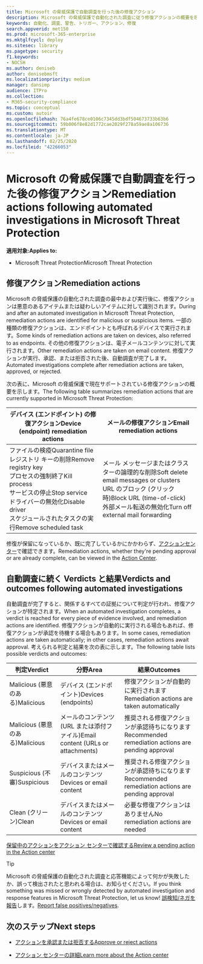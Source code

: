 ```yaml
---
title: Microsoft の脅威保護で自動調査を行った後の修復アクション
description: Microsoft の脅威保護で自動化された調査に従う修復アクションの概要を理解する
keywords: 自動化、調査、警告、トリガー、アクション、修復
search.appverid: met150
ms.prod: microsoft-365-enterprise
ms.mktglfcycl: deploy
ms.sitesec: library
ms.pagetype: security
f1.keywords:
- NOCSH
ms.author: deniseb
author: denisebmsft
ms.localizationpriority: medium
manager: dansimp
audience: ITPro
ms.collection:
- M365-security-compliance
ms.topic: conceptual
ms.custom: autoir
ms.openlocfilehash: 76a4fe678ce0106c7345dd3bdf504673733b63b6
ms.sourcegitcommit: 59b006f8e82d1772cae2029f278a59ae8a106736
ms.translationtype: MT
ms.contentlocale: ja-JP
ms.lasthandoff: 02/25/2020
ms.locfileid: "42266053"
---
```

# <a name="remediation-actions-following-automated-investigations-in-microsoft-threat-protection"></a><span data-ttu-id="3c3c2-104">Microsoft の脅威保護で自動調査を行った後の修復アクション</span><span class="sxs-lookup"><span data-stu-id="3c3c2-104">Remediation actions following automated investigations in Microsoft Threat Protection</span></span>

<span data-ttu-id="3c3c2-105">**適用対象:**</span><span class="sxs-lookup"><span data-stu-id="3c3c2-105">**Applies to:**</span></span>
- <span data-ttu-id="3c3c2-106">Microsoft Threat Protection</span><span class="sxs-lookup"><span data-stu-id="3c3c2-106">Microsoft Threat Protection</span></span>


## <a name="remediation-actions"></a><span data-ttu-id="3c3c2-107">修復アクション</span><span class="sxs-lookup"><span data-stu-id="3c3c2-107">Remediation actions</span></span>

<span data-ttu-id="3c3c2-108">Microsoft の脅威保護の自動化された調査の最中および実行後に、修復アクションは悪意のあるアイテムまたは疑わしいアイテムに対して識別されます。</span><span class="sxs-lookup"><span data-stu-id="3c3c2-108">During and after an automated investigation in Microsoft Threat Protection, remediation actions are identified for malicious or suspicious items.</span></span> <span data-ttu-id="3c3c2-109">一部の種類の修復アクションは、エンドポイントとも呼ばれるデバイスで実行されます。</span><span class="sxs-lookup"><span data-stu-id="3c3c2-109">Some kinds of remediation actions are taken on devices, also referred to as endpoints.</span></span> <span data-ttu-id="3c3c2-110">その他の修復アクションは、電子メールコンテンツに対して実行されます。</span><span class="sxs-lookup"><span data-stu-id="3c3c2-110">Other remediation actions are taken on email content.</span></span> <span data-ttu-id="3c3c2-111">修復アクションが実行、承認、または拒否された後、自動調査が完了します。</span><span class="sxs-lookup"><span data-stu-id="3c3c2-111">Automated investigations complete after remediation actions are taken, approved, or rejected.</span></span>

<span data-ttu-id="3c3c2-112">次の表に、Microsoft の脅威保護で現在サポートされている修復アクションの概要を示します。</span><span class="sxs-lookup"><span data-stu-id="3c3c2-112">The following table summarizes remediation actions that are currently supported in Microsoft Threat Protection:</span></span> 

|<span data-ttu-id="3c3c2-113">デバイス (エンドポイント) の修復アクション</span><span class="sxs-lookup"><span data-stu-id="3c3c2-113">Device (endpoint) remediation actions</span></span>  |<span data-ttu-id="3c3c2-114">メールの修復アクション</span><span class="sxs-lookup"><span data-stu-id="3c3c2-114">Email remediation actions</span></span>  |
|---------|---------|
|<span data-ttu-id="3c3c2-115">ファイルの検疫</span><span class="sxs-lookup"><span data-stu-id="3c3c2-115">Quarantine file</span></span><br/><span data-ttu-id="3c3c2-116">レジストリ キーの削除</span><span class="sxs-lookup"><span data-stu-id="3c3c2-116">Remove registry key</span></span><br/><span data-ttu-id="3c3c2-117">プロセスの強制終了</span><span class="sxs-lookup"><span data-stu-id="3c3c2-117">Kill process</span></span> <br/><span data-ttu-id="3c3c2-118">サービスの停止</span><span class="sxs-lookup"><span data-stu-id="3c3c2-118">Stop service</span></span> <br/><span data-ttu-id="3c3c2-119">ドライバーの無効化</span><span class="sxs-lookup"><span data-stu-id="3c3c2-119">Disable driver</span></span> <br/><span data-ttu-id="3c3c2-120">スケジュールされたタスクの実行</span><span class="sxs-lookup"><span data-stu-id="3c3c2-120">Remove scheduled task</span></span>      |<span data-ttu-id="3c3c2-121">メール メッセージまたはクラスターの論理的な削除</span><span class="sxs-lookup"><span data-stu-id="3c3c2-121">Soft delete email messages or clusters</span></span><br/><span data-ttu-id="3c3c2-122">URL のブロック (クリック時)</span><span class="sxs-lookup"><span data-stu-id="3c3c2-122">Block URL (time-of-click)</span></span><br/><span data-ttu-id="3c3c2-123">外部メール転送の無効化</span><span class="sxs-lookup"><span data-stu-id="3c3c2-123">Turn off external mail forwarding</span></span>          |

<span data-ttu-id="3c3c2-124">修復が保留になっているか、既に完了しているかにかかわらず、[アクションセンター](https://docs.microsoft.com/microsoft-365/security/mtp/mtp-action-center)で確認できます。</span><span class="sxs-lookup"><span data-stu-id="3c3c2-124">Remediation actions, whether they're pending approval or are already complete, can be viewed in the [Action Center](https://docs.microsoft.com/microsoft-365/security/mtp/mtp-action-center).</span></span>

## <a name="verdicts-and-outcomes-following-automated-investigations"></a><span data-ttu-id="3c3c2-125">自動調査に続く Verdicts と結果</span><span class="sxs-lookup"><span data-stu-id="3c3c2-125">Verdicts and outcomes following automated investigations</span></span>

<span data-ttu-id="3c3c2-126">自動調査が完了すると、関係するすべての証拠について判定が行われ、修復アクションが特定されます。</span><span class="sxs-lookup"><span data-stu-id="3c3c2-126">When an automated investigation completes, a verdict is reached for every piece of evidence involved, and remediation actions are identified.</span></span> <span data-ttu-id="3c3c2-127">修復アクションが自動的に実行される場合もあれば、修復アクションが承認を待機する場合もあります。</span><span class="sxs-lookup"><span data-stu-id="3c3c2-127">In some cases, remediation actions are taken automatically; in other cases, remediation actions await approval.</span></span> <span data-ttu-id="3c3c2-128">考えられる判定と結果を次の表に示します。</span><span class="sxs-lookup"><span data-stu-id="3c3c2-128">The following table lists possible verdicts and outcomes:</span></span>

|<span data-ttu-id="3c3c2-129">判定</span><span class="sxs-lookup"><span data-stu-id="3c3c2-129">Verdict</span></span>    |<span data-ttu-id="3c3c2-130">分野</span><span class="sxs-lookup"><span data-stu-id="3c3c2-130">Area</span></span>   |<span data-ttu-id="3c3c2-131">結果</span><span class="sxs-lookup"><span data-stu-id="3c3c2-131">Outcomes</span></span>|
|------|------|------|
|<span data-ttu-id="3c3c2-132">Malicious (悪意のある)</span><span class="sxs-lookup"><span data-stu-id="3c3c2-132">Malicious</span></span>  |<span data-ttu-id="3c3c2-133">デバイス (エンドポイント)</span><span class="sxs-lookup"><span data-stu-id="3c3c2-133">Devices (endpoints)</span></span>    |<span data-ttu-id="3c3c2-134">修復アクションが自動的に実行されます</span><span class="sxs-lookup"><span data-stu-id="3c3c2-134">Remediation actions are taken automatically</span></span>|
|<span data-ttu-id="3c3c2-135">Malicious (悪意のある)</span><span class="sxs-lookup"><span data-stu-id="3c3c2-135">Malicious</span></span>  |<span data-ttu-id="3c3c2-136">メールのコンテンツ (URL または添付ファイル)</span><span class="sxs-lookup"><span data-stu-id="3c3c2-136">Email content (URLs or attachments)</span></span> | <span data-ttu-id="3c3c2-137">推奨される修復アクションが承認待ちになります</span><span class="sxs-lookup"><span data-stu-id="3c3c2-137">Recommended remediation actions are pending approval</span></span>|
|<span data-ttu-id="3c3c2-138">Suspicious (不審)</span><span class="sxs-lookup"><span data-stu-id="3c3c2-138">Suspicious</span></span> |<span data-ttu-id="3c3c2-139">デバイスまたはメールのコンテンツ</span><span class="sxs-lookup"><span data-stu-id="3c3c2-139">Devices or email content</span></span> |<span data-ttu-id="3c3c2-140">推奨される修復アクションが承認待ちになります</span><span class="sxs-lookup"><span data-stu-id="3c3c2-140">Recommended remediation actions are pending approval</span></span>|
|<span data-ttu-id="3c3c2-141">Clean (クリーン)</span><span class="sxs-lookup"><span data-stu-id="3c3c2-141">Clean</span></span>  |<span data-ttu-id="3c3c2-142">デバイスまたはメールのコンテンツ</span><span class="sxs-lookup"><span data-stu-id="3c3c2-142">Devices or email content</span></span>   |<span data-ttu-id="3c3c2-143">必要な修復アクションはありません</span><span class="sxs-lookup"><span data-stu-id="3c3c2-143">No remediation actions are needed</span></span>|

[<span data-ttu-id="3c3c2-144">保留中のアクションをアクション センターで確認する</span><span class="sxs-lookup"><span data-stu-id="3c3c2-144">Review a pending action in the Action center</span></span>](mtp-autoir-actions.md#review-a-pending-action-in-the-action-center)

> [!TIP]
> <span data-ttu-id="3c3c2-145">Microsoft の脅威保護の自動化された調査と応答機能によって何かが失敗したか、誤って検出されたと思われる場合は、お知らせください。</span><span class="sxs-lookup"><span data-stu-id="3c3c2-145">If you think something was missed or wrongly detected by automated investigation and response features in Microsoft Threat Protection, let us know!</span></span> <span data-ttu-id="3c3c2-146">[誤検知/ネガを報告](mtp-autoir-report-false-positives-negatives.md)します。</span><span class="sxs-lookup"><span data-stu-id="3c3c2-146">[Report false positives/negatives](mtp-autoir-report-false-positives-negatives.md).</span></span>

## <a name="next-steps"></a><span data-ttu-id="3c3c2-147">次のステップ</span><span class="sxs-lookup"><span data-stu-id="3c3c2-147">Next steps</span></span>

- [<span data-ttu-id="3c3c2-148">アクションを承認または拒否する</span><span class="sxs-lookup"><span data-stu-id="3c3c2-148">Approve or reject actions</span></span>](https://docs.microsoft.com/microsoft-365/security/mtp/mtp-autoir-actions)

- [<span data-ttu-id="3c3c2-149">アクション センターの詳細</span><span class="sxs-lookup"><span data-stu-id="3c3c2-149">Learn more about the Action center</span></span>](https://docs.microsoft.com/microsoft-365/security/mtp/mtp-action-center)
